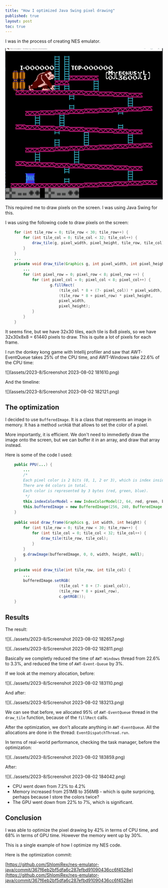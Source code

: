 ```yaml
---
title: "How I optimized Java Swing pixel drawing"
published: true
layout: post
toc: true
---
```

I was in the process of creating NES emulator.

![](assets/2023-8/Animation5.gif)

This required me to draw pixels on the screen. I was using Java Swing for this.

I was using the following code to draw pixels on the screen:

```java
    for (int tile_row = 0; tile_row < 30; tile_row++) {
        for (int tile_col = 0; tile_col < 32; tile_col++) {
            draw_tile(g, pixel_width, pixel_height, tile_row, tile_col);
        }
    }
    ...
    private void draw_tile(Graphics g, int pixel_width, int pixel_height, int tile_row, int tile_col) {
        ...
        for (int pixel_row = 0; pixel_row < 8; pixel_row ++) {
            for (int pixel_col = 0; pixel_col < 8; pixel_col++) {
                    g.fillRect(
                        (tile_col * 8 + (7- pixel_col)) * pixel_width,
                        (tile_row * 8 + pixel_row) * pixel_height,
                        pixel_width,
                        pixel_height);
            }
        }
    }
```

It seems fine, but we have 32x30 tiles, each tile is 8x8 pixels, so we have 32x30x8x8 = 61440 pixels to draw. This is quite a lot of pixels for each frame.

I run the donkey kong game with Intellij profiler and saw that AWT-EventQueue takes 25% of the CPU time, and AWT-Windows take 22.6% of the CPU time:

![](assets/2023-8/Screenshot 2023-08-02 181610.png)

And the timeline:

![](assets/2023-8/Screenshot 2023-08-02 182121.png)

## The optimization

I decided to use `BufferedImage`. It is a class that represents an image in memory. It has a method `setRGB` that allows to set the color of a pixel.

More importantly, it is efficient. We don't need to immedietly draw the image onto the screen, but we can buffer it in an array, and draw that array instead. 

Here is some of the code I used:

```java
    public PPU(...) {
        ...
        /*
        Each pixel color is 2 bits (0, 1, 2 or 3), which is index inside specific palette.
        There are 64 colors in total.
        Each color is represented by 3 bytes (red, green, blue).
         */
        this.indexColorModel = new IndexColorModel(2, 64, red, green, blue);
        this.bufferedImage = new BufferedImage(256, 240, BufferedImage.TYPE_BYTE_INDEXED, indexColorModel);
    }

    public void draw_frame(Graphics g, int width, int height) {
        for (int tile_row = 0; tile_row < 30; tile_row++) {
            for (int tile_col = 0; tile_col < 32; tile_col++) {
                draw_tile(tile_row, tile_col);
            }
        }
        g.drawImage(bufferedImage, 0, 0, width, height, null);
    }

    private void draw_tile(int tile_row, int tile_col) {
        ...
        bufferedImage.setRGB(
                        (tile_col * 8 + (7- pixel_col)),
                        (tile_row * 8 + pixel_row),
                        c.getRGB());
    }
```

## Results

The result:

![](../assets/2023-8/Screenshot 2023-08-02 182657.png)

![](../assets/2023-8/Screenshot 2023-08-02 182811.png)

Basically we completly reduced the time of `AWT-Windows` thread from 22.6% to 3.3%, and reduced the time of `AWT-Event-Queue` by 3%.

If we look at the memory allocation, before:

![](../assets/2023-8/Screenshot 2023-08-02 183110.png)

And after:

![](../assets/2023-8/Screenshot 2023-08-02 183213.png)

We can see that before, we allocated 95% of `AWT-EventQueue` thread in the `draw_tile` function, because of the `fillRect` calls.

After the optimization, we don't allocate anything in `AWT-EventQueue`. All the allocations are done in the thread: `EventDispatchThread.run`.

In terms of real-world performance, checking the task manager, before the optimization:

![](../assets/2023-8/Screenshot 2023-08-02 183859.png)

After:

![](../assets/2023-8/Screenshot 2023-08-02 184042.png)

* CPU went down from 7.2% to 4.2%
* Memory increased from 251MB to 356MB - which is quite surpricing, perhaps because I store the colors twice?
* The GPU went down from 22% to 7%, which is significant.

## Conclusion

I was able to optimize the pixel drawing by 42% in terms of CPU time, and 68% in terms of GPU time. However the memory went up by 30%.

This is a single example of how I optimize my NES code.

Here is the optimization commit:

[https://github.com/ShlomiRex/nes-emulator-java/commit/367f6eb2bf5dfa6c287efbd91090436cc6f4528e](https://github.com/ShlomiRex/nes-emulator-java/commit/367f6eb2bf5dfa6c287efbd91090436cc6f4528e)

